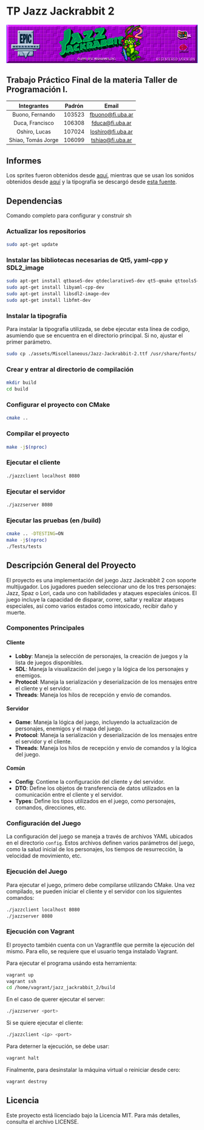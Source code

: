 # TP Jazz Jackrabbit 2

![Banner](assets/Miscellaneous/banner.png)

## Trabajo Práctico Final de la materia Taller de Programación I.

| **Integrantes** | **Padrón** | **Email** |
| :-------------: | :--------: | :-------: |
| Buono, Fernando | 103523 | <fbuono@fi.uba.ar> |
| Duca, Francisco | 106308 | <fduca@fi.uba.ar> |
| Oshiro, Lucas | 107024 | <loshiro@fi.uba.ar> |
| Shiao, Tomás Jorge | 106099 | <tshiao@fi.uba.ar> |

## Informes

Los sprites fueron obtenidos desde [aquí](https://www.spriters-resource.com/pc_computer/jazzjackrabbit2thesecretfiles/), mientras que se usan los sonidos obtenidos desde [aquí](https://www.sounds-resource.com/pc_computer/jazzjackrabbit/sound/18894/) y la tipografía se descargó desde [esta fuente](https://www.jazz2online.com/downloads/2974/jazz-jackrabbit-2-font/).

## Dependencias

Comando completo para configurar y construir sh

### Actualizar los repositorios

```sh
sudo apt-get update
```

### Instalar las bibliotecas necesarias de Qt5, yaml-cpp y SDL2_image

```sh
sudo apt-get install qtbase5-dev qtdeclarative5-dev qt5-qmake qttools5-dev-tools
sudo apt-get install libyaml-cpp-dev
sudo apt-get install libsdl2-image-dev
sudo apt-get install libfmt-dev
```

### Instalar la tipografía

Para instalar la tipografía utilizada, se debe ejecutar esta línea de codigo, asumiendo que se encuentra en el directorio principal. Si no, ajustar el primer parámetro.

```sh
sudo cp ./assets/Miscellaneous/Jazz-Jackrabbit-2.ttf /usr/share/fonts/
```

### Crear y entrar al directorio de compilación 

```sh
mkdir build
cd build
```

### Configurar el proyecto con CMake

```sh
cmake ..
```

### Compilar el proyecto

```sh
make -j$(nproc)
```

### Ejecutar el cliente

```sh
./jazzclient localhost 8080
```

### Ejecutar el servidor

```sh
./jazzserver 8080
```

### Ejecutar las pruebas (en /build)

```sh
cmake .. -DTESTING=ON 
make -j$(nproc)
./Tests/tests
```

## Descripción General del Proyecto

El proyecto es una implementación del juego Jazz Jackrabbit 2 con soporte multijugador. Los jugadores pueden seleccionar uno de los tres personajes: Jazz, Spaz o Lori, cada uno con habilidades y ataques especiales únicos. El juego incluye la capacidad de disparar, correr, saltar y realizar ataques especiales, así como varios estados como intoxicado, recibir daño y muerte.

### Componentes Principales

#### Cliente

- **Lobby**: Maneja la selección de personajes, la creación de juegos y la lista de juegos disponibles.
- **SDL**: Maneja la visualización del juego y la lógica de los personajes y enemigos.
- **Protocol**: Maneja la serialización y deserialización de los mensajes entre el cliente y el servidor.
- **Threads**: Maneja los hilos de recepción y envío de comandos.

#### Servidor

- **Game**: Maneja la lógica del juego, incluyendo la actualización de personajes, enemigos y el mapa del juego.
- **Protocol**: Maneja la serialización y deserialización de los mensajes entre el servidor y el cliente.
- **Threads**: Maneja los hilos de recepción y envío de comandos y la lógica del juego.

#### Común

- **Config**: Contiene la configuración del cliente y del servidor.
- **DTO**: Define los objetos de transferencia de datos utilizados en la comunicación entre el cliente y el servidor.
- **Types**: Define los tipos utilizados en el juego, como personajes, comandos, direcciones, etc.

### Configuración del Juego

La configuración del juego se maneja a través de archivos YAML ubicados en el directorio `config`. Estos archivos definen varios parámetros del juego, como la salud inicial de los personajes, los tiempos de resurrección, la velocidad de movimiento, etc.

### Ejecución del Juego

Para ejecutar el juego, primero debe compilarse utilizando CMake. Una vez compilado, se pueden iniciar el cliente y el servidor con los siguientes comandos:

```sh
./jazzclient localhost 8080
./jazzserver 8080
```

### Ejecución con Vagrant

El proyecto también cuenta con un Vagrantfile que permite la ejecución del mismo. Para ello, se requiere que el usuario tenga instalado Vagrant.

Para ejecutar el programa usándo esta herramienta:

```sh
vagrant up
vagrant ssh
cd /home/vagrant/jazz_jackrabbit_2/build
```

En el caso de querer ejecutar el server:

```sh
./jazzserver <port>
```

Si se quiere ejecutar el cliente:

```sh
./jazzclient <ip> <port>
```

Para deterner la ejecución, se debe usar:

```sh
vagrant halt
```

Finalmente, para desinstalar la máquina virtual o reiniciar desde cero:

```sh
vagrant destroy
```

## Licencia

Este proyecto está licenciado bajo la Licencia MIT. Para más detalles, consulta el archivo LICENSE.
